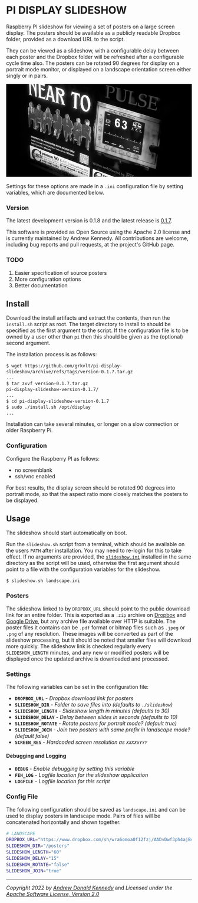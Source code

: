 PI DISPLAY SLIDESHOW
====================

Raspberry PI slideshow for viewing a set of posters on a large screen
display. The posters should be available as a publicly readable Dropbox
folder, provided as a download URL to the script.

They can be viewed as a slideshow, with a configurable delay between each
poster and the Dropbox folder will be refreshed after a configurable cycle
time also. The posters can be rotated 90 degrees for display on a portrait
mode monitor, or displayed on a landscape orientation screen either singly
or in pairs.

![posters on landscape screen](slideshow.png)

Settings for these options are made in a `.ini` configuration file by
setting variables, which are documented below.

### Version

The latest development version is 0.1.8 and the latest release is
[0.1.7](https://github.com/grkvlt/pi-display-slideshow/releases/tag/version-0.1.7).

This software is provided as Open Source using the Apache 2.0 license and
is currently maintained by Andrew Kennedy.  All contributions are welcome,
including bug reports and pull requests, at the project's GitHub page.

### TODO

1. Easier specification of source posters
2. More configuration options
3. Better documentation

## Install

Download the install artifacts and extract the contents, then run the
`install.sh` script as root. The target directory to install to should be
specified as the first argument to the script. If the configuration file
is to be owned by a user other than `pi` then this should be given as the
(optional) second argument.

The installation process is as follows:

```shell
$ wget https://github.com/grkvlt/pi-display-slideshow/archive/refs/tags/version-0.1.7.tar.gz
...
$ tar zxvf version-0.1.7.tar.gz
pi-display-slideshow-version-0.1.7/
...
$ cd pi-display-slideshow-version-0.1.7
$ sudo ./install.sh /opt/display
...
```

Installation can take several minutes, or longer on a slow connection or
older Raspberry Pi.

### Configuration

Configure the Raspberry PI as follows:

* no screenblank
* ssh/vnc enabled

For best results, the display screen should be rotated 90 degrees into
portrait mode, so that the aspect ratio more closely matches the posters to
be displayed.

## Usage

The slideshow should start automatically on boot.

Run the `slideshow.sh` script from a terminal, which should be
available on the users `PATH` after installation. You may need to
re-login for this to take effect. If no arguments are provided, the
[`slideshow.ini`](slideshow.ini) installed in the same directory
as the script will be used, otherwise the first argument should
point to a file with the configuration variables for the slideshow.

```shell
$ slideshow.sh landscape.ini
```

### Posters

The slideshow linked to by `DROPBOX_URL` should point to the public
download link for an entire folder.  This is exported as a `.zip` archive
on [Dropbox](https://dropbox.com/) and [Google
Drive](https://drive.google.com/), but any archive file available over HTTP
is suitable. The poster files it contains can be `.pdf` format or bitmap
files such as `.jpeg` or `.png` of any resolution. These images will be
converted as part of the slideshow processing, but it should be noted that
smaller files will download more quickly. The slideshow link is checked
regularly every `SLIDESHOW_LENGTH` minutes, and any new or modified posters
will be displayed once the updated archive is downloaded and processed.

### Settings

The following variables can be set in the configuration file:

- **`DROPBOX_URL`** - _Dropbox download link for posters_
- **`SLIDESHOW_DIR`** - _Folder to save files into (defaults to `./slideshow`)_
- **`SLIDESHOW_LENGTH`** - _Slideshow length in minutes (defaults to 30)_
- **`SLIDESHOW_DELAY`** - _Delay between slides in seconds (defaults to 10)_
- **`SLIDESHOW_ROTATE`** - _Rotate posters for portrait mode? (default true)_
- **`SLIDESHOW_JOIN`** - _Join two posters with same prefix in landscape mode? (default false)_
- **`SCREEN_RES`** - _Hardcoded screen resolution as `XXXXxYYY`_

#### Debugging and Logging

- **`DEBUG`** - _Enable debugging by setting this variable_
- **`FEH_LOG`** - _Logfile location for the slideshow application_
- **`LOGFILE`** - _Logfile location for this script_

### Config File

The following configuration should be saved as `landscape.ini` and can be
used to display posters in landscape mode. Pairs of files will be
concatenated horizontally and shown together.

```bash
# LANDSCAPE
DROPBOX_URL="https://www.dropbox.com/sh/wra6omoa0f12fzj/AADvDwf3ph4ajB4QFrBMv3Qca"
SLIDESHOW_DIR="/posters"
SLIDESHOW_LENGTH="60"
SLIDESHOW_DELAY="15"
SLIDESHOW_ROTATE="false"
SLIDESHOW_JOIN="true"
```

---
_Copyright 2022 by [Andrew Donald Kennedy](mailto:andrew.international@gmail.com)_ and
_Licensed under the [Apache Software License, Version 2.0](http://www.apache.org/licenses/LICENSE-2.0)_